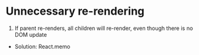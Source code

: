 # Unnecessary re-rendering
1. If parent re-renders, all children will re-render, even though there is no DOM update
* Solution: React.memo